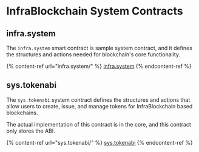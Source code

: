 # InfraBlockchain System Contracts

## infra.system

The `infra.system` smart contract is sample system contract, and it defines the structures and actions needed for blockchain's core functionality.

{% content-ref url="infra.system/" %}
[infra.system](infra.system/)
{% endcontent-ref %}

## sys.tokenabi

The `sys.tokenabi` system contract defines the structures and actions that allow users to create, issue, and manage tokens for InfraBlockchain based blockchains.&#x20;

The actual implementation of this contract is in the core, and this contract only stores the ABI.

{% content-ref url="sys.tokenabi/" %}
[sys.tokenabi](sys.tokenabi/)
{% endcontent-ref %}

##

